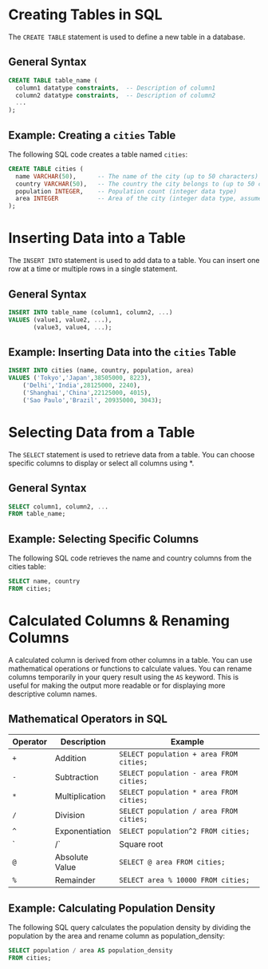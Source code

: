 # Creating Tables in SQL

The `CREATE TABLE` statement is used to define a new table in a database.

## General Syntax

```sql
CREATE TABLE table_name (
  column1 datatype constraints,  -- Description of column1
  column2 datatype constraints,  -- Description of column2
  ...
);
```

## Example: Creating a `cities` Table

The following SQL code creates a table named `cities`:

```sql
CREATE TABLE cities (
  name VARCHAR(50),      -- The name of the city (up to 50 characters)
  country VARCHAR(50),   -- The country the city belongs to (up to 50 characters)
  population INTEGER,    -- Population count (integer data type)
  area INTEGER           -- Area of the city (integer data type, assumed in square kilometers)
);
```

# Inserting Data into a Table
The `INSERT INTO` statement is used to add data to a table. You can insert one row at a time or multiple rows in a single statement.

## General Syntax

```sql
INSERT INTO table_name (column1, column2, ...)
VALUES (value1, value2, ...),
       (value3, value4, ...);
```

## Example: Inserting Data into the `cities` Table

```sql
INSERT INTO cities (name, country, population, area)
VALUES ('Tokyo','Japan',38505000, 8223),
	('Delhi','India',28125000, 2240),
  	('Shanghai','China',22125000, 4015),
  	('Sao Paulo','Brazil', 20935000, 3043);     
```

# Selecting Data from a Table

The `SELECT` statement is used to retrieve data from a table. You can choose specific columns to display or select all columns using *.

## General Syntax

```sql
SELECT column1, column2, ...
FROM table_name;
```

## Example: Selecting Specific Columns

The following SQL code retrieves the name and country columns from the cities table:

```sql
SELECT name, country
FROM cities;
```

# Calculated Columns & Renaming Columns

A calculated column is derived from other columns in a table. You can use mathematical operations or functions to calculate values.
You can rename columns temporarily in your query result using the `AS` keyword. This is useful for making the output more readable or for displaying more descriptive column names.

## Mathematical Operators in SQL

| Operator | Description                                      | Example                                                   |
|----------|--------------------------------------------------|-----------------------------------------------------------|
| `+`      | Addition                                         | `SELECT population + area FROM cities;`                   |
| `-`      | Subtraction                                      | `SELECT population - area FROM cities;`                   |
| `*`      | Multiplication                                   | `SELECT population * area FROM cities;`                   |
| `/`      | Division                                         | `SELECT population / area FROM cities;`                   |
| `^`      | Exponentiation   | `SELECT population^2 FROM cities;`                |
| `|/`     | Square root    | `SELECT |/ area FROM cities;`                          |
| `@`      | Absolute Value | `SELECT @ area FROM cities;`                        |  
| `%`      | Remainder | `SELECT area % 10000 FROM cities;`                        |  

## Example: Calculating Population Density

The following SQL query calculates the population density by dividing the population by the area and rename column as population_density:

```sql
SELECT population / area AS population_density
FROM cities;
```
